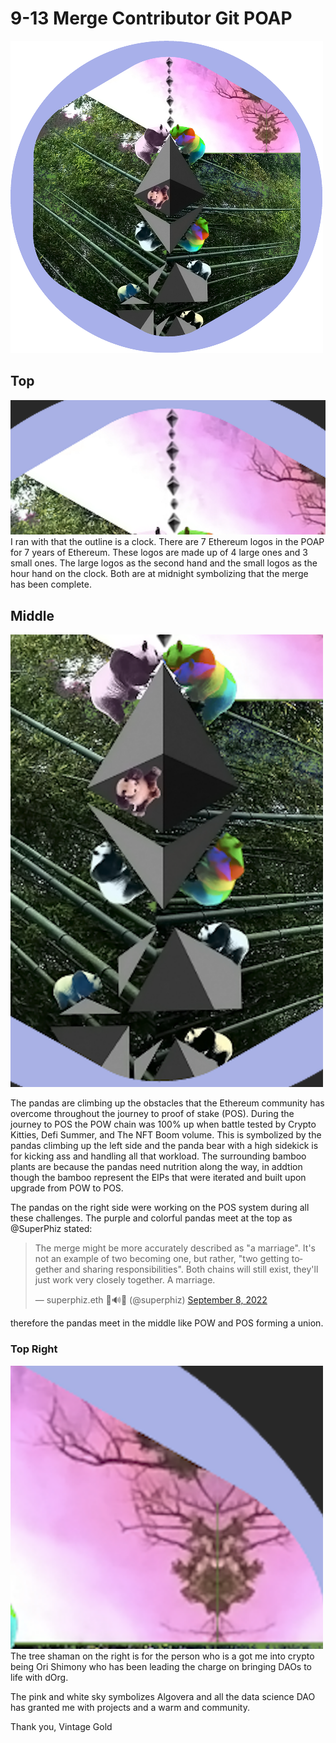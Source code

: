 # 9-13 Merge Contributor Git POAP
<p class="aligncenter">
   <img src="images/main.png" width="500" alt="aligncenter">
</p>


## Top
<img src="images/Top.png" width="1000">
I ran with that the outline is a clock. There are 7 Ethereum logos in the POAP for 7 years of Ethereum. These logos are made up of 4 large ones and 3 small ones. The large logos as the second hand and the small logos as the hour hand on the clock. Both are at midnight symbolizing that the merge has been complete.  



## Middle
<img src="images/pandaclimbing.png" width="500" alt="centered">

The pandas are climbing up the obstacles that the Ethereum community has overcome throughout the journey to proof of stake (POS). During the journey to POS the POW chain was 100% up when battle tested by Crypto Kitties, Defi Summer, and The NFT Boom volume. This is symbolized by the pandas climbing up the left side and the panda bear with a high sidekick is for kicking ass and handling all that workload.  The surrounding bamboo plants are because the pandas need nutrition along the way, in addtion though the bamboo represent the EIPs that were iterated and built upon upgrade from POW to POS.   

The pandas on the right side were working on the POS system during all these challenges.  The purple and colorful pandas meet at the top as @SuperPhiz stated: <blockquote class="twitter-tweet"><p lang="en" dir="ltr">The merge might be more accurately described as &quot;a marriage&quot;. It&#39;s not an example of two becoming one, but rather, &quot;two getting together and sharing responsibilities&quot;. Both chains will still exist, they&#39;ll just work very closely together. A marriage.</p>&mdash; superphiz.eth 🦇🔊🐼 (@superphiz) <a href="https://twitter.com/superphiz/status/1567858160790114304?ref_src=twsrc%5Etfw">September 8, 2022</a></blockquote>

therefore the pandas meet in the middle like POW and POS forming a union.



### Top Right
<img src="images/TreeShaman-pinksky.png" width="500" alt="centered">
The tree shaman on the right is for the person who is a got me into crypto being Ori Shimony who has been leading the charge on bringing DAOs to life with dOrg.



The pink and white sky symbolizes Algovera and all the data science DAO has granted me with projects and a warm and community.

Thank you,
Vintage Gold
